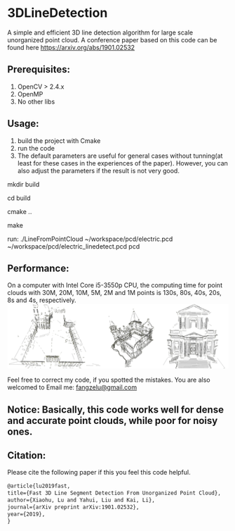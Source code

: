 # 3DLineDetection
A simple and efficient 3D line detection algorithm for large scale unorganized point cloud. A conference paper based on this code can be found here https://arxiv.org/abs/1901.02532

Prerequisites:
---
1. OpenCV > 2.4.x
2. OpenMP
3. No other libs

Usage:
---
1. build the project with Cmake
2. run the code
3. The default parameters are useful for general cases without tunning(at least for these cases in the experiences of the paper). However, you can also adjust the parameters if the result is not very good.

mkdir build

cd build

cmake ..

make


run:
./LineFromPointCloud ~/workspace/pcd/electric.pcd  ~/workspace/pcd/electric_linedetect.pcd pcd

Performance:
---
On a computer with Intel Core i5-3550p CPU, the computing time for point clouds with 30M, 20M, 10M, 5M, 2M and 1M points is 130s, 80s, 40s, 20s, 8s and 4s, respectively.
![image](https://github.com/xiaohulugo/images/blob/master/3DLineDetection.jpg)

Feel free to correct my code, if you spotted the mistakes. You are also welcomed to Email me: fangzelu@gmail.com

Notice: Basically, this code works well for dense and accurate point clouds, while poor for noisy ones.
---

Citation:
---
Please cite the following paper if this you feel this code helpful.

```
@article{lu2019fast,
title={Fast 3D Line Segment Detection From Unorganized Point Cloud},
author={Xiaohu, Lu and Yahui, Liu and Kai, Li},
journal={arXiv preprint arXiv:1901.02532},
year={2019},
}
```
